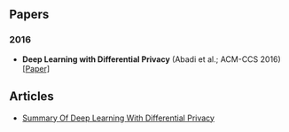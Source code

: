 
## Papers

### 2016

* **Deep Learning with Differential Privacy** (Abadi et al.; ACM-CCS 2016) [[Paper]](https://arxiv.org/pdf/1607.00133.pdf)


## Articles

* [Summary Of Deep Learning With Differential Privacy](https://medium.com/secure-and-private-ai-writing-challenge/summary-of-deep-learning-with-differential-privacy-d7ffa2033e8f)
